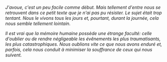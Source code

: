 *J'avoue, c'est un peu facile comme début. Mais tellement d'entre nous se retrouvent dans ce petit texte que je n'ai pas pu résister. Le sujet était trop tentant. Nous le vivons tous les jours et, pourtant, durant la journée, cela nous semble tellement lointain.*

*Il est vrai que la mémoire humaine possède une étrange faculté: celle d'oublier ou de rendre négligeable les évênements les plus traumatisants, les plus catastrophiques. Nous oublions vite ce que nous avons enduré et, parfois, cela nous conduit à minimiser la souffrance de ceux qui nous suivent.*
